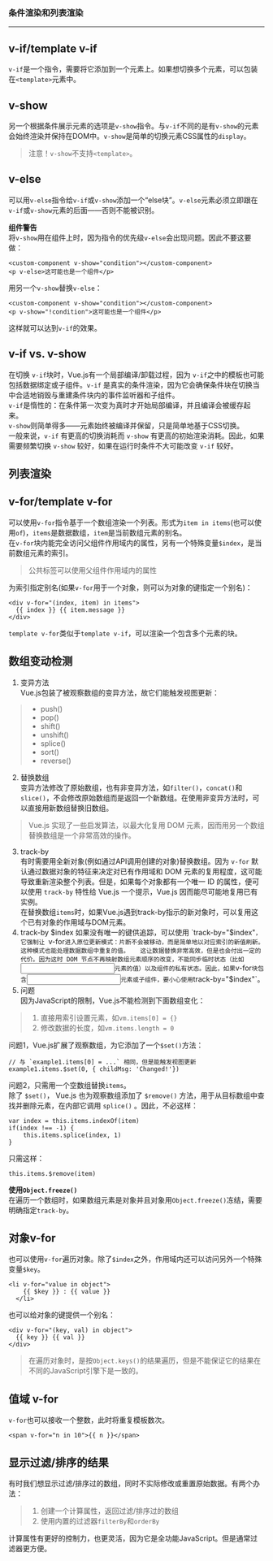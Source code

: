 ### 条件渲染和列表渲染
---
**v-if/template v-if**
-
`v-if`是一个指令，需要将它添加到一个元素上。如果想切换多个元素，可以包装在`<template>`元素中。

**v-show**
-
另一个根据条件展示元素的选项是`v-show`指令。与`v-if`不同的是有`v-show`的元素会始终渲染并保持在DOM中。`v-show`是简单的切换元素CSS属性的`display`。  
> 注意！`v-show`不支持`<template>`。

**v-else**
-
可以用`v-else`指令给`v-if`或`v-show`添加一个“else块”。`v-else`元素必须立即跟在`v-if`或`v-show`元素的后面——否则不能被识别。

**组件警告**  
将`v-show`用在组件上时，因为指令的优先级`v-else`会出现问题。因此不要这要做：
```
<custom-component v-show="condition"></custom-component>
<p v-else>这可能也是一个组件</p>
```
用另一个`v-show`替换`v-else`：
```
<custom-component v-show="condition"></custom-component>
<p v-show="!condition">这可能也是一个组件</p>
```
这样就可以达到`v-if`的效果。

**v-if vs. v-show**
-
在切换 `v-if`块时，Vue.js有一个局部编译/卸载过程，因为 `v-if`之中的模板也可能包括数据绑定或子组件。`v-if` 是真实的条件渲染，因为它会确保条件块在切换当中合适地销毁与重建条件块内的事件监听器和子组件。  
`v-if`是惰性的：在条件第一次变为真时才开始局部编译，并且编译会被缓存起来。  
`v-show`则简单得多——元素始终被编译并保留，只是简单地基于CSS切换。  
一般来说，`v-if` 有更高的切换消耗而 `v-show` 有更高的初始渲染消耗。因此，如果需要频繁切换 `v-show` 较好，如果在运行时条件不大可能改变 `v-if`  较好。

## 列表渲染

**v-for/template v-for**
-
可以使用`v-for`指令基于一个数组渲染一个列表。形式为`item in items`(也可以使用`of`)，`items`是数据数组，`item`是当前数组元素的别名。  
在`v-for`块内能完全访问父组件作用域内的属性，另有一个特殊变量`$index`，是当前数组元素的索引。
> 公共标签可以使用父组件作用域内的属性

为索引指定别名(如果`v-for`用于一个对象，则可以为对象的键指定一个别名)：
```
<div v-for="(index, item) in items">
  {{ index }} {{ item.message }}
</div>
```
`template v-for`类似于`template v-if`，可以渲染一个包含多个元素的块。

**数组变动检测**
-
1. 变异方法  
Vue.js包装了被观察数组的变异方法，故它们能触发视图更新：
> * push()
> * pop()
> * shift()
> * unshift()
> * splice()
> * sort()
> * reverse()
2. 替换数组  
变异方法修改了原始数组，也有非变异方法，如`filter()`，`concat()`和`slice()`，不会修改原始数组而是返回一个新数组。在使用非变异方法时，可以直接用新数组替换旧数组。
> Vue.js 实现了一些启发算法，以最大化复用 DOM 元素，因而用另一个数组替换数组是一个非常高效的操作。
3. track-by  
有时需要用全新对象(例如通过API调用创建的对象)替换数组。因为 `v-for` 默认通过数据对象的特征来决定对已有作用域和 DOM 元素的复用程度，这可能导致重新渲染整个列表。但是，如果每个对象都有一个唯一 ID 的属性，便可以使用 `track-by` 特性给 Vue.js 一个提示，Vue.js 因而能尽可能地复用已有实例。  
在替换数组`items`时，如果Vue.js遇到track-by指示的新对象时，可以复用这个已有对象的作用域与DOM元素。
4. track-by $index  
如果没有唯一的键供追踪，可以使用 `track-by="$index"`，它强制让 `v-for` 进入原位更新模式：片断不会被移动，而是简单地以对应索引的新值刷新。这种模式也能处理数据数组中重复的值。  
这让数据替换非常高效，但是也会付出一定的代价。因为这时 DOM 节点不再映射数组元素顺序的改变，不能同步临时状态（比如 `<input>` 元素的值）以及组件的私有状态。因此，如果 `v-for` 块包含 `<input>` 元素或子组件，要小心使用 `track-by="$index"`。
5. 问题  
因为JavaScript的限制，Vue.js不能检测到下面数组变化：  
> 1. 直接用索引设置元素，如`vm.items[0] = {}`  
> 2. 修改数据的长度，如`vm.items.length = 0`

问题1，Vue.js扩展了观察数组，为它添加了一个`$set()`方法：
```
// 与 `example1.items[0] = ...` 相同，但是能触发视图更新
example1.items.$set(0, { childMsg: 'Changed!'})
```
问题2，只需用一个空数组替换`items`。  
除了 `$set()`， Vue.js 也为观察数组添加了 `$remove()` 方法，用于从目标数组中查找并删除元素，在内部它调用 `splice()` 。因此，不必这样：
```
var index = this.items.indexOf(item)
if(index !== -1) {
    this.items.splice(index, 1)
}
```
只需这样：
```
this.items.$remove(item)
```
**使用`Object.freeze()`**  
在遍历一个数组时，如果数组元素是对象并且对象用`Object.freeze()`冻结，需要明确指定`track-by`。

**对象v-for**
-
也可以使用`v-for`遍历对象。除了`$index`之外，作用域内还可以访问另外一个特殊变量`$key`。  
```
<li v-for="value in object">
    {{ $key }} : {{ value }}
  </li>
```
也可以给对象的键提供一个别名：
```
<div v-for="(key, val) in object">
  {{ key }} {{ val }}
</div>
```
> 在遍历对象时，是按`Object.keys()`的结果遍历，但是不能保证它的结果在不同的JavaScript引擎下是一致的。

**值域 v-for**
-
`v-for`也可以接收一个整数，此时将重复模板数次。
```
<span v-for="n in 10">{{ n }}</span>
```

**显示过滤/排序的结果**
-
有时我们想显示过滤/排序过的数组，同时不实际修改或重置原始数据。有两个办法：
> 1. 创建一个计算属性，返回过滤/排序过的数组
> 2. 使用内置的过滤器`filterBy`和`orderBy`

计算属性有更好的控制力，也更灵活，因为它是全功能JavaScript。但是通常过滤器更方便。
